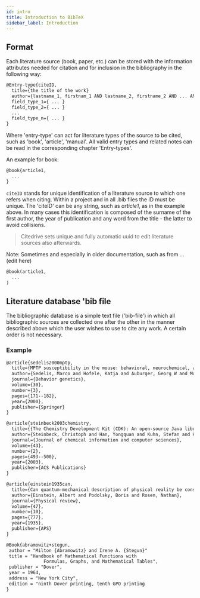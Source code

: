```yaml
---
id: intro
title: Introduction to BibTeX
sidebar_label: Introduction
---
```


## Format

Each literature source (book, paper, etc.) can be stored with the information attributes needed for citation and for inclusion in the bibliography in the following way:

```tex
@Entry-type{citeID,
  title={the title of the work}
  author={lastname_1, firstnam_1 AND lastname_2, firstname_2 AND ... AND lastname_n, firstname_n}
  field_type_1={ ... }
  field_type_2={ ... }
  ...
  field_type_n={ ... }
}
```

Where 'entry-type' can act for literature types of the source to be cited, such as 'book', 'article', 'manual'. All valid entry types and related notes can be read in the corresponding chapter 'Entry-types'.

An example for book:
```tex
@book{article1,
  ...
}
```
`citeID` stands for unique identification of a literature source to which one refers when citing. Within a project and in all .bib files the ID must be unique.
The 'citeID' can be any string, such as *article1*, as in the example above. In many cases this identification is composed of the surname of the first author, the year of publication and any word from the title - the latter to avoid collisions.

> Citedrive sets unique and fully automatic uuid to edit literature sources also afterwards.

Note: Sometimes and especially in older documentation, such as from ... (edit here)


```tex
@book(article1,
  ...
)
```

## Literature database 'bib file

The bibliographic database is a simple text file ('bib-file') in which all bibliographic sources are collected one after the other in the manner described above which the user wishes to use to cite any work. A certain order is not necessary.

### Example

```tex
@article{sedelis2000mptp,
  title={MPTP susceptibility in the mouse: behavioral, neurochemical, and histological analysis of gender and strain differences},
  author={Sedelis, Marco and Hofele, Katja and Auburger, Georg W and Morgan, Sarah and Huston, Joseph P and Schwarting, Rainer KW},
  journal={Behavior genetics},
  volume={30},
  number={3},
  pages={171--182},
  year={2000},
  publisher={Springer}
}

@article{steinbeck2003chemistry,
  title={{The Chemistry Development Kit (CDK): An open-source Java library for chemo-and bioinformatics},
  author={Steinbeck, Christoph and Han, Yongquan and Kuhn, Stefan and Horlacher, Oliver and Luttmann, Edgar and Willighagen, Egon},
  journal={Journal of chemical information and computer sciences},
  volume={43},
  number={2},
  pages={493--500},
  year={2003},
  publisher={ACS Publications}
}

@article{einstein1935can,
  title={Can quantum-mechanical description of physical reality be considered complete?},
  author={Einstein, Albert and Podolsky, Boris and Rosen, Nathan},
  journal={Physical review},
  volume={47},
  number={10},
  pages={777},
  year={1935},
  publisher={APS}
}

@Book{abramowitz+stegun,
 author = "Milton {Abramowitz} and Irene A. {Stegun}"
 title = "Handbook of Mathematical Functions with
              Formulas, Graphs, and Mathematical Tables",
 publisher = "Dover",
 year = 1964,
 address = "New York City",
 edition = "ninth Dover printing, tenth GPO printing
}

```
